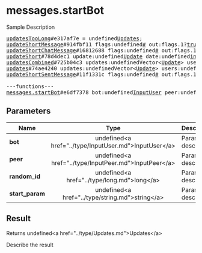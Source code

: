 # messages.startBot

Sample Description

<pre>
<a href="../constructor/updatesTooLong">updatesTooLong</a>#e317af7e = undefined<a href="../type/Updates.md">Updates</a>;
<a href="../constructor/updateShortMessage">updateShortMessage</a>#914fbf11 flags:undefined<a href="../type/#.md">#</a> out:flags.1?<a href="../type/true.md">true</a> mentioned:flags.4?<a href="../type/true.md">true</a> media_unread:flags.5?<a href="../type/true.md">true</a> silent:flags.13?<a href="../type/true.md">true</a> id:undefined<a href="../type/int.md">int</a> user_id:undefined<a href="../type/int.md">int</a> message:undefined<a href="../type/string.md">string</a> pts:undefined<a href="../type/int.md">int</a> pts_count:undefined<a href="../type/int.md">int</a> date:undefined<a href="../type/int.md">int</a> fwd_from:flags.2?<a href="../type/MessageFwdHeader.md">MessageFwdHeader</a> via_bot_id:flags.11?<a href="../type/int.md">int</a> reply_to_msg_id:flags.3?<a href="../type/int.md">int</a> entities:flags.7?Vector&lt;<a href="../type/MessageEntity.md">MessageEntity</a>&gt; = undefined<a href="../type/Updates.md">Updates</a>;
<a href="../constructor/updateShortChatMessage">updateShortChatMessage</a>#16812688 flags:undefined<a href="../type/#.md">#</a> out:flags.1?<a href="../type/true.md">true</a> mentioned:flags.4?<a href="../type/true.md">true</a> media_unread:flags.5?<a href="../type/true.md">true</a> silent:flags.13?<a href="../type/true.md">true</a> id:undefined<a href="../type/int.md">int</a> from_id:undefined<a href="../type/int.md">int</a> chat_id:undefined<a href="../type/int.md">int</a> message:undefined<a href="../type/string.md">string</a> pts:undefined<a href="../type/int.md">int</a> pts_count:undefined<a href="../type/int.md">int</a> date:undefined<a href="../type/int.md">int</a> fwd_from:flags.2?<a href="../type/MessageFwdHeader.md">MessageFwdHeader</a> via_bot_id:flags.11?<a href="../type/int.md">int</a> reply_to_msg_id:flags.3?<a href="../type/int.md">int</a> entities:flags.7?Vector&lt;<a href="../type/MessageEntity.md">MessageEntity</a>&gt; = undefined<a href="../type/Updates.md">Updates</a>;
<a href="../constructor/updateShort">updateShort</a>#78d4dec1 update:undefined<a href="../type/Update.md">Update</a> date:undefined<a href="../type/int.md">int</a> = undefined<a href="../type/Updates.md">Updates</a>;
<a href="../constructor/updatesCombined">updatesCombined</a>#725b04c3 updates:undefinedVector&lt;<a href="../type/Update.md">Update</a>&gt; users:undefinedVector&lt;<a href="../type/User.md">User</a>&gt; chats:undefinedVector&lt;<a href="../type/Chat.md">Chat</a>&gt; date:undefined<a href="../type/int.md">int</a> seq_start:undefined<a href="../type/int.md">int</a> seq:undefined<a href="../type/int.md">int</a> = undefined<a href="../type/Updates.md">Updates</a>;
<a href="../constructor/updates">updates</a>#74ae4240 updates:undefinedVector&lt;<a href="../type/Update.md">Update</a>&gt; users:undefinedVector&lt;<a href="../type/User.md">User</a>&gt; chats:undefinedVector&lt;<a href="../type/Chat.md">Chat</a>&gt; date:undefined<a href="../type/int.md">int</a> seq:undefined<a href="../type/int.md">int</a> = undefined<a href="../type/Updates.md">Updates</a>;
<a href="../constructor/updateShortSentMessage">updateShortSentMessage</a>#11f1331c flags:undefined<a href="../type/#.md">#</a> out:flags.1?<a href="../type/true.md">true</a> id:undefined<a href="../type/int.md">int</a> pts:undefined<a href="../type/int.md">int</a> pts_count:undefined<a href="../type/int.md">int</a> date:undefined<a href="../type/int.md">int</a> media:flags.9?<a href="../type/MessageMedia.md">MessageMedia</a> entities:flags.7?Vector&lt;<a href="../type/MessageEntity.md">MessageEntity</a>&gt; = undefined<a href="../type/Updates.md">Updates</a>;

---functions---
<a href="../method/messages.startBot.md">messages.startBot</a>#e6df7378 bot:undefined<a href="../type/InputUser.md">InputUser</a> peer:undefined<a href="../type/InputPeer.md">InputPeer</a> random_id:undefined<a href="../type/long.md">long</a> start_param:undefined<a href="../type/string.md">string</a> = undefined<a href="../type/Updates.md">Updates</a>;
</pre>

## Parameters

| Name | Type | Description |
|------|:----:|-------------|
| **bot** | undefined&lt;a href=&#34;../type/InputUser.md&#34;&gt;InputUser&lt;/a&gt; | Param description |
| **peer** | undefined&lt;a href=&#34;../type/InputPeer.md&#34;&gt;InputPeer&lt;/a&gt; | Param description |
| **random_id** | undefined&lt;a href=&#34;../type/long.md&#34;&gt;long&lt;/a&gt; | Param description |
| **start_param** | undefined&lt;a href=&#34;../type/string.md&#34;&gt;string&lt;/a&gt; | Param description |

## Result

Returns undefined&lt;a href=&#34;../type/Updates.md&#34;&gt;Updates&lt;/a&gt;

Describe the result

